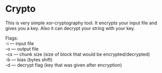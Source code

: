 # Crypto

This is very simple xor-cryptography tool. It encrypts your input file and gives you a key. Also it can decrypt your string with your key.

Flags:  
  -i — input file  
  -o — output file  
  -cs — chunk size (size of block that would be encrypted/decrypted)  
  -b — bias (bytes shift)  
  -d — decrypt flag (key that was given after encryption)  
